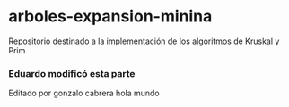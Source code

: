 # arboles-expansion-minina
Repositorio destinado a la implementación de los algoritmos de Kruskal y Prim
### Eduardo modificó esta parte
Editado por gonzalo cabrera
hola mundo
